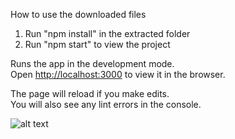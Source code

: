 How to use the downloaded files

1) Run "npm install" in the extracted folder
2) Run "npm start" to view the project


Runs the app in the development mode.<br>
Open [http://localhost:3000](http://localhost:3000) to view it in the browser.

The page will reload if you make edits.<br>
You will also see any lint errors in the console.

![alt text](public/image.png "Demo")


